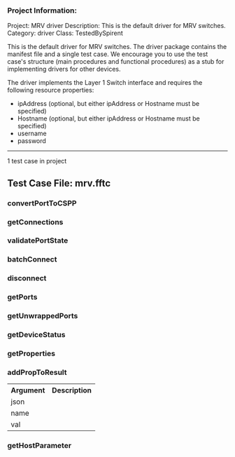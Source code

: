 ### Project Information:
Project: MRV driver
Description: This is the default driver for MRV switches.
Category: driver
Class: TestedBySpirent

This is the default driver for MRV switches. The driver package contains the manifest file
and a single test case. We encourage you to use the test case's structure (main procedures
and functional procedures) as a stub for implementing drivers for other devices.

The driver implements the Layer 1 Switch interface and requires the following resource
properties:
* ipAddress (optional, but either ipAddress or Hostname must be specified)
* Hostname (optional, but either ipAddress or Hostname must be specified)
* username
* password

 ----
1 test case in project
## Test Case File: mrv.fftc
### convertPortToCSPP
### getConnections
### validatePortState
### batchConnect
### disconnect
### getPorts
### getUnwrappedPorts
### getDeviceStatus
### getProperties
### addPropToResult
<table><tr><th>Argument</th><th>Description</th></tr>
<tr><td>json</td><tr></tr>
<tr><td>name</td><tr></tr>
<tr><td>val</td><tr></tr></table>

### getHostParameter